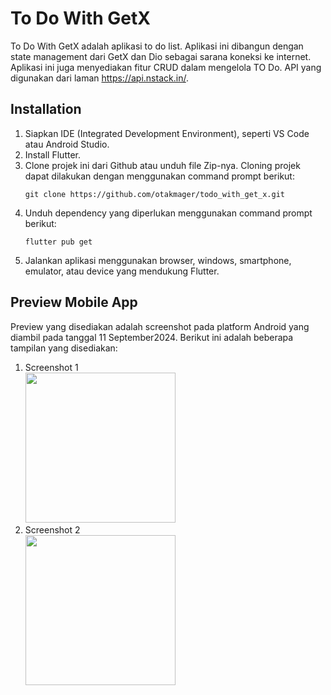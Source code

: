# To Do With GetX

To Do With GetX adalah aplikasi to do list. Aplikasi ini dibangun dengan state management dari GetX dan Dio sebagai sarana koneksi ke internet. Aplikasi ini juga menyediakan fitur CRUD dalam mengelola TO Do. API yang digunakan dari laman https://api.nstack.in/.

## Installation

1. Siapkan IDE (Integrated Development Environment), seperti VS Code atau Android Studio.
2. Install Flutter.
3. Clone projek ini dari Github atau unduh file Zip-nya. Cloning projek dapat dilakukan dengan menggunakan command prompt berikut:
   ```
   git clone https://github.com/otakmager/todo_with_get_x.git
   ```
4. Unduh dependency yang diperlukan menggunakan command prompt berikut:
   ```
   flutter pub get
   ```
5. Jalankan aplikasi menggunakan browser, windows, smartphone, emulator, atau device yang mendukung Flutter.

## Preview Mobile App

Preview yang disediakan adalah screenshot pada platform Android yang diambil pada tanggal 11 September2024. Berikut ini adalah beberapa tampilan yang disediakan:

1. Screenshot 1\
   <img src="https://github.com/otakmager/todo_with_get_x/blob/main/assets/readme/4.screenshot_1.jpg" width="240">
2. Screenshot 2\
   <img src="https://github.com/otakmager/todo_with_get_x/blob/main/assets/readme/5.screenshot_2.jpg" width="240">
